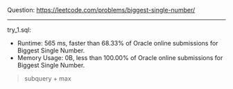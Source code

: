Question: https://leetcode.com/problems/biggest-single-number/

---

try_1.sql:
* Runtime: 565 ms, faster than 68.33% of Oracle online submissions for Biggest Single Number.
* Memory Usage: 0B, less than 100.00% of Oracle online submissions for Biggest Single Number.

> subquery + max